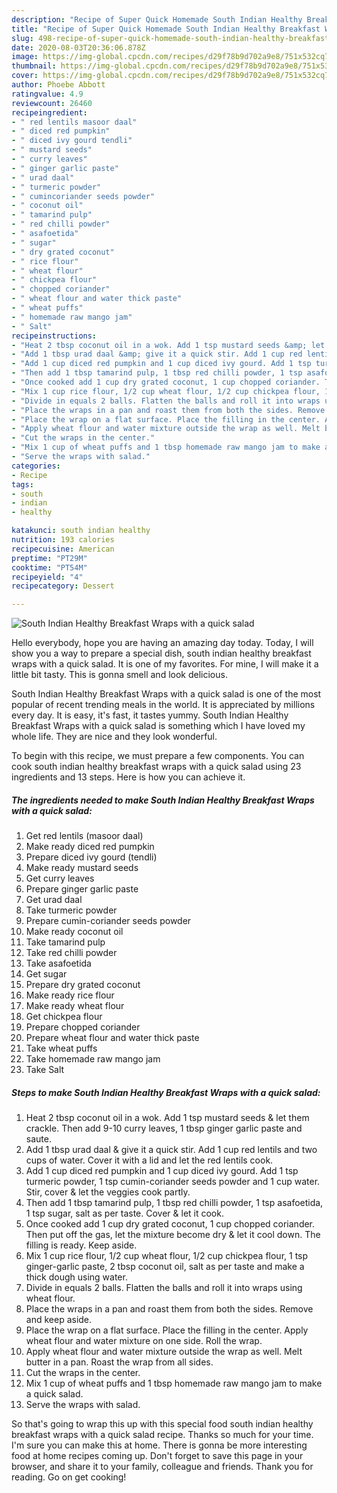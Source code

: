 ```yaml
---
description: "Recipe of Super Quick Homemade South Indian Healthy Breakfast Wraps with a quick salad"
title: "Recipe of Super Quick Homemade South Indian Healthy Breakfast Wraps with a quick salad"
slug: 498-recipe-of-super-quick-homemade-south-indian-healthy-breakfast-wraps-with-a-quick-salad
date: 2020-08-03T20:36:06.878Z
image: https://img-global.cpcdn.com/recipes/d29f78b9d702a9e8/751x532cq70/south-indian-healthy-breakfast-wraps-with-a-quick-salad-recipe-main-photo.jpg
thumbnail: https://img-global.cpcdn.com/recipes/d29f78b9d702a9e8/751x532cq70/south-indian-healthy-breakfast-wraps-with-a-quick-salad-recipe-main-photo.jpg
cover: https://img-global.cpcdn.com/recipes/d29f78b9d702a9e8/751x532cq70/south-indian-healthy-breakfast-wraps-with-a-quick-salad-recipe-main-photo.jpg
author: Phoebe Abbott
ratingvalue: 4.9
reviewcount: 26460
recipeingredient:
- " red lentils masoor daal"
- " diced red pumpkin"
- " diced ivy gourd tendli"
- " mustard seeds"
- " curry leaves"
- " ginger garlic paste"
- " urad daal"
- " turmeric powder"
- " cumincoriander seeds powder"
- " coconut oil"
- " tamarind pulp"
- " red chilli powder"
- " asafoetida"
- " sugar"
- " dry grated coconut"
- " rice flour"
- " wheat flour"
- " chickpea flour"
- " chopped coriander"
- " wheat flour and water thick paste"
- " wheat puffs"
- " homemade raw mango jam"
- " Salt"
recipeinstructions:
- "Heat 2 tbsp coconut oil in a wok. Add 1 tsp mustard seeds &amp; let them crackle. Then add 9-10 curry leaves, 1 tbsp ginger garlic paste and saute."
- "Add 1 tbsp urad daal &amp; give it a quick stir. Add 1 cup red lentils and two cups of water. Cover it with a lid and let the red lentils cook."
- "Add 1 cup diced red pumpkin and 1 cup diced ivy gourd. Add 1 tsp turmeric powder, 1 tsp cumin-coriander seeds powder and 1 cup water. Stir, cover &amp; let the veggies cook partly."
- "Then add 1 tbsp tamarind pulp, 1 tbsp red chilli powder, 1 tsp asafoetida, 1 tsp sugar, salt as per taste. Cover &amp; let it cook."
- "Once cooked add 1 cup dry grated coconut, 1 cup chopped coriander. Then put off the gas, let the mixture become dry &amp; let it cool down. The filling is ready. Keep aside."
- "Mix 1 cup rice flour, 1/2 cup wheat flour, 1/2 cup chickpea flour, 1 tsp ginger-garlic paste, 2 tbsp coconut oil, salt as per taste and make a thick dough using water."
- "Divide in equals 2 balls. Flatten the balls and roll it into wraps using wheat flour."
- "Place the wraps in a pan and roast them from both the sides. Remove and keep aside."
- "Place the wrap on a flat surface. Place the filling in the center. Apply wheat flour and water mixture on one side. Roll the wrap."
- "Apply wheat flour and water mixture outside the wrap as well. Melt butter in a pan. Roast the wrap from all sides."
- "Cut the wraps in the center."
- "Mix 1 cup of wheat puffs and 1 tbsp homemade raw mango jam to make a quick salad."
- "Serve the wraps with salad."
categories:
- Recipe
tags:
- south
- indian
- healthy

katakunci: south indian healthy 
nutrition: 193 calories
recipecuisine: American
preptime: "PT29M"
cooktime: "PT54M"
recipeyield: "4"
recipecategory: Dessert

---
```



![South Indian Healthy Breakfast Wraps with a quick salad](https://img-global.cpcdn.com/recipes/d29f78b9d702a9e8/751x532cq70/south-indian-healthy-breakfast-wraps-with-a-quick-salad-recipe-main-photo.jpg)

Hello everybody, hope you are having an amazing day today. Today, I will show you a way to prepare a special dish, south indian healthy breakfast wraps with a quick salad. It is one of my favorites. For mine, I will make it a little bit tasty. This is gonna smell and look delicious.

South Indian Healthy Breakfast Wraps with a quick salad is one of the most popular of recent trending meals in the world. It is appreciated by millions every day. It is easy, it's fast, it tastes yummy. South Indian Healthy Breakfast Wraps with a quick salad is something which I have loved my whole life. They are nice and they look wonderful.




To begin with this recipe, we must prepare a few components. You can cook south indian healthy breakfast wraps with a quick salad using 23 ingredients and 13 steps. Here is how you can achieve it.

<!--inarticleads1-->

##### The ingredients needed to make South Indian Healthy Breakfast Wraps with a quick salad:

1. Get  red lentils (masoor daal)
1. Make ready  diced red pumpkin
1. Prepare  diced ivy gourd (tendli)
1. Make ready  mustard seeds
1. Get  curry leaves
1. Prepare  ginger garlic paste
1. Get  urad daal
1. Take  turmeric powder
1. Prepare  cumin-coriander seeds powder
1. Make ready  coconut oil
1. Take  tamarind pulp
1. Take  red chilli powder
1. Take  asafoetida
1. Get  sugar
1. Prepare  dry grated coconut
1. Make ready  rice flour
1. Make ready  wheat flour
1. Get  chickpea flour
1. Prepare  chopped coriander
1. Prepare  wheat flour and water thick paste
1. Take  wheat puffs
1. Take  homemade raw mango jam
1. Take  Salt




<!--inarticleads2-->

##### Steps to make South Indian Healthy Breakfast Wraps with a quick salad:

1. Heat 2 tbsp coconut oil in a wok. Add 1 tsp mustard seeds &amp; let them crackle. Then add 9-10 curry leaves, 1 tbsp ginger garlic paste and saute.
1. Add 1 tbsp urad daal &amp; give it a quick stir. Add 1 cup red lentils and two cups of water. Cover it with a lid and let the red lentils cook.
1. Add 1 cup diced red pumpkin and 1 cup diced ivy gourd. Add 1 tsp turmeric powder, 1 tsp cumin-coriander seeds powder and 1 cup water. Stir, cover &amp; let the veggies cook partly.
1. Then add 1 tbsp tamarind pulp, 1 tbsp red chilli powder, 1 tsp asafoetida, 1 tsp sugar, salt as per taste. Cover &amp; let it cook.
1. Once cooked add 1 cup dry grated coconut, 1 cup chopped coriander. Then put off the gas, let the mixture become dry &amp; let it cool down. The filling is ready. Keep aside.
1. Mix 1 cup rice flour, 1/2 cup wheat flour, 1/2 cup chickpea flour, 1 tsp ginger-garlic paste, 2 tbsp coconut oil, salt as per taste and make a thick dough using water.
1. Divide in equals 2 balls. Flatten the balls and roll it into wraps using wheat flour.
1. Place the wraps in a pan and roast them from both the sides. Remove and keep aside.
1. Place the wrap on a flat surface. Place the filling in the center. Apply wheat flour and water mixture on one side. Roll the wrap.
1. Apply wheat flour and water mixture outside the wrap as well. Melt butter in a pan. Roast the wrap from all sides.
1. Cut the wraps in the center.
1. Mix 1 cup of wheat puffs and 1 tbsp homemade raw mango jam to make a quick salad.
1. Serve the wraps with salad.




So that's going to wrap this up with this special food south indian healthy breakfast wraps with a quick salad recipe. Thanks so much for your time. I'm sure you can make this at home. There is gonna be more interesting food at home recipes coming up. Don't forget to save this page in your browser, and share it to your family, colleague and friends. Thank you for reading. Go on get cooking!
